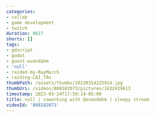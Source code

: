 ```yaml
---
categories:
- collab
- game development
- twitch
duration: 8617
shorts: []
tags:
- gdscript
- godot
- guest-evandahm
- 'null'
- raided-by-RayMarch
- raiding-CAI_TAn
thumbPath: /assets/thumbs/20230314225914.jpg
thumbUri: /videos/808182073/pictures/1632439613
timestamp: 2023-03-14T17:59:14-05:00
title: null | coworking with @evandahm | sleepy stream
videoId: '808182073'
---
```

